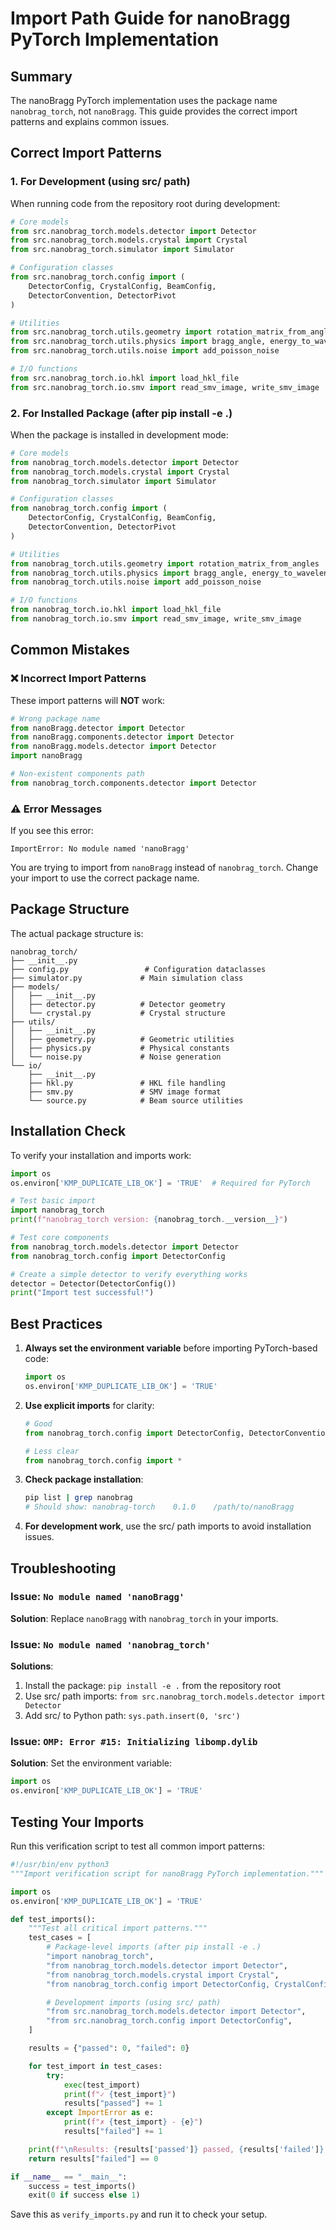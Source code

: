 # Import Path Guide for nanoBragg PyTorch Implementation

## Summary

The nanoBragg PyTorch implementation uses the package name `nanobrag_torch`, not `nanoBragg`. This guide provides the correct import patterns and explains common issues.

## Correct Import Patterns

### 1. For Development (using src/ path)
When running code from the repository root during development:

```python
# Core models
from src.nanobrag_torch.models.detector import Detector
from src.nanobrag_torch.models.crystal import Crystal
from src.nanobrag_torch.simulator import Simulator

# Configuration classes
from src.nanobrag_torch.config import (
    DetectorConfig, CrystalConfig, BeamConfig,
    DetectorConvention, DetectorPivot
)

# Utilities
from src.nanobrag_torch.utils.geometry import rotation_matrix_from_angles
from src.nanobrag_torch.utils.physics import bragg_angle, energy_to_wavelength
from src.nanobrag_torch.utils.noise import add_poisson_noise

# I/O functions
from src.nanobrag_torch.io.hkl import load_hkl_file
from src.nanobrag_torch.io.smv import read_smv_image, write_smv_image
```

### 2. For Installed Package (after pip install -e .)
When the package is installed in development mode:

```python
# Core models
from nanobrag_torch.models.detector import Detector
from nanobrag_torch.models.crystal import Crystal
from nanobrag_torch.simulator import Simulator

# Configuration classes
from nanobrag_torch.config import (
    DetectorConfig, CrystalConfig, BeamConfig,
    DetectorConvention, DetectorPivot
)

# Utilities
from nanobrag_torch.utils.geometry import rotation_matrix_from_angles
from nanobrag_torch.utils.physics import bragg_angle, energy_to_wavelength
from nanobrag_torch.utils.noise import add_poisson_noise

# I/O functions
from nanobrag_torch.io.hkl import load_hkl_file
from nanobrag_torch.io.smv import read_smv_image, write_smv_image
```

## Common Mistakes

### ❌ Incorrect Import Patterns

These import patterns will **NOT** work:

```python
# Wrong package name
from nanoBragg.detector import Detector
from nanoBragg.components.detector import Detector
from nanoBragg.models.detector import Detector
import nanoBragg

# Non-existent components path
from nanobrag_torch.components.detector import Detector
```

### ⚠️ Error Messages

If you see this error:
```
ImportError: No module named 'nanoBragg'
```

You are trying to import from `nanoBragg` instead of `nanobrag_torch`. Change your import to use the correct package name.

## Package Structure

The actual package structure is:

```
nanobrag_torch/
├── __init__.py
├── config.py                 # Configuration dataclasses
├── simulator.py             # Main simulation class
├── models/
│   ├── __init__.py
│   ├── detector.py          # Detector geometry
│   └── crystal.py           # Crystal structure
├── utils/
│   ├── __init__.py
│   ├── geometry.py          # Geometric utilities
│   ├── physics.py           # Physical constants
│   └── noise.py             # Noise generation
└── io/
    ├── __init__.py
    ├── hkl.py               # HKL file handling
    ├── smv.py               # SMV image format
    └── source.py            # Beam source utilities
```

## Installation Check

To verify your installation and imports work:

```python
import os
os.environ['KMP_DUPLICATE_LIB_OK'] = 'TRUE'  # Required for PyTorch

# Test basic import
import nanobrag_torch
print(f"nanobrag_torch version: {nanobrag_torch.__version__}")

# Test core components
from nanobrag_torch.models.detector import Detector
from nanobrag_torch.config import DetectorConfig

# Create a simple detector to verify everything works
detector = Detector(DetectorConfig())
print("Import test successful!")
```

## Best Practices

1. **Always set the environment variable** before importing PyTorch-based code:
   ```python
   import os
   os.environ['KMP_DUPLICATE_LIB_OK'] = 'TRUE'
   ```

2. **Use explicit imports** for clarity:
   ```python
   # Good
   from nanobrag_torch.config import DetectorConfig, DetectorConvention

   # Less clear
   from nanobrag_torch.config import *
   ```

3. **Check package installation**:
   ```bash
   pip list | grep nanobrag
   # Should show: nanobrag-torch    0.1.0    /path/to/nanoBragg
   ```

4. **For development work**, use the src/ path imports to avoid installation issues.

## Troubleshooting

### Issue: `No module named 'nanoBragg'`
**Solution**: Replace `nanoBragg` with `nanobrag_torch` in your imports.

### Issue: `No module named 'nanobrag_torch'`
**Solutions**:
1. Install the package: `pip install -e .` from the repository root
2. Use src/ path imports: `from src.nanobrag_torch.models.detector import Detector`
3. Add src/ to Python path: `sys.path.insert(0, 'src')`

### Issue: `OMP: Error #15: Initializing libomp.dylib`
**Solution**: Set the environment variable:
```python
import os
os.environ['KMP_DUPLICATE_LIB_OK'] = 'TRUE'
```

## Testing Your Imports

Run this verification script to test all common import patterns:

```python
#!/usr/bin/env python3
"""Import verification script for nanoBragg PyTorch implementation."""

import os
os.environ['KMP_DUPLICATE_LIB_OK'] = 'TRUE'

def test_imports():
    """Test all critical import patterns."""
    test_cases = [
        # Package-level imports (after pip install -e .)
        "import nanobrag_torch",
        "from nanobrag_torch.models.detector import Detector",
        "from nanobrag_torch.models.crystal import Crystal",
        "from nanobrag_torch.config import DetectorConfig, CrystalConfig, BeamConfig",

        # Development imports (using src/ path)
        "from src.nanobrag_torch.models.detector import Detector",
        "from src.nanobrag_torch.config import DetectorConfig",
    ]

    results = {"passed": 0, "failed": 0}

    for test_import in test_cases:
        try:
            exec(test_import)
            print(f"✓ {test_import}")
            results["passed"] += 1
        except ImportError as e:
            print(f"✗ {test_import} - {e}")
            results["failed"] += 1

    print(f"\nResults: {results['passed']} passed, {results['failed']} failed")
    return results["failed"] == 0

if __name__ == "__main__":
    success = test_imports()
    exit(0 if success else 1)
```

Save this as `verify_imports.py` and run it to check your setup.
